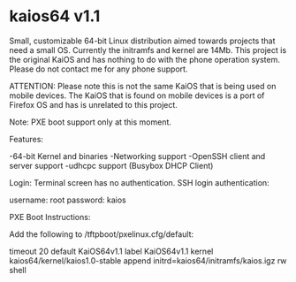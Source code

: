 kaios64 v1.1
============

Small, customizable 64-bit Linux distribution aimed towards projects that need a small OS. Currently the initramfs and kernel are 14Mb. This project is the original KaiOS and has nothing to do with the phone operation system. Please do not contact me for any phone support. 

ATTENTION: Please note this is not the same KaiOS that is being used on mobile devices. The KaiOS that is found on mobile devices is a port of Firefox OS and has is unrelated to this project.

Note:
PXE boot support only at this moment.

Features:

-64-bit Kernel and binaries
-Networking support
-OpenSSH client and server support
-udhcpc support (Busybox DHCP Client)

Login:
Terminal screen has no authentication. SSH login authentication:

username: root
password: kaios

PXE Boot Instructions:

Add the following to /tftpboot/pxelinux.cfg/default:

timeout 20
default KaiOS64v1.1
label KaiOS64v1.1
kernel kaios64/kernel/kaios1.0-stable
append initrd=kaios64/initramfs/kaios.igz rw shell
